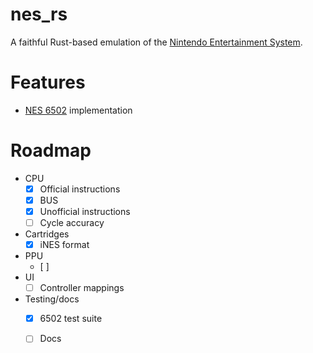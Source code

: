 # nes_rs

A faithful Rust-based emulation of the [Nintendo Entertainment System](https://en.wikipedia.org/wiki/Nintendo_Entertainment_System).

# Features

- [NES 6502](https://www.nesdev.org/wiki/CPU) implementation 

# Roadmap

- CPU
    - [X] Official instructions
    - [X] BUS
    - [X] Unofficial instructions
    - [ ] Cycle accuracy
- Cartridges
    - [X] iNES format
- PPU
    - [ ] 
- UI
    - [ ] Controller mappings
- Testing/docs
    - [X] 6502 test suite
    - [ ] Docs

